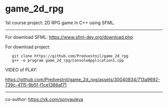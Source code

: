 # game_2d_rpg
1st course project: 2D RPG game in C++ using SFML.

____
For download SFML: https://www.sfml-dev.org/download.php


For download project:
```git
   git clone https://github.com/Predvestnil/game_2d_rpg
   g++ -o program game_2d_rpg/ConsoleApplication1.cpp
```

VIDEO of PLAY:



https://github.com/Predvestnil/game_2d_rpg/assets/30040834/713a9692-739c-4115-9b5f-f1ce1386af71


____
co-author: https://vk.com/sonyauleva
